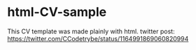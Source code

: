 # html-CV-sample
This CV template was made plainly with html.
twitter post: https://twitter.com/CCodetrybe/status/1164991869060820994
